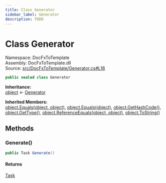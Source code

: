 ```yaml
---
title: Class Generator
sidebar_label: Generator
description: TODO
---
```


# Class Generator
Namespace: DocFxToTemplate   
Assembly: DocFxToTemplate.dll  
Source: [src/DocFxToTemplate/Generator.cs#L16](https://github.com/k-wojcik/DocFxToTemplate/blob/master/src/DocFxToTemplate/Generator.cs#L16)    
   

```csharp title="src/DocFxToTemplate/Generator.cs#L16" 
public sealed class Generator
```

**Inheritance:**   
[object](https://learn.microsoft.com/dotnet/api/system.object) &lt;- 
[Generator](../DocFxToTemplate/Generator)   

**Inherited Members:**   
[object.Equals(object, object)](https://learn.microsoft.com/dotnet/api/system.object.equals#system-object-equals(system-object-system-object)), [object.Equals(object)](https://learn.microsoft.com/dotnet/api/system.object.equals#system-object-equals(system-object)), [object.GetHashCode()](https://learn.microsoft.com/dotnet/api/system.object.gethashcode), [object.GetType()](https://learn.microsoft.com/dotnet/api/system.object.gettype), [object.ReferenceEquals(object, object)](https://learn.microsoft.com/dotnet/api/system.object.referenceequals), [object.ToString()](https://learn.microsoft.com/dotnet/api/system.object.tostring)   

   

   

   

## Methods
### Generate()
   
```csharp title="src/DocFxToTemplate/Generator.cs#L27"
public Task Generate()
```

#### Returns
 [Task](https://learn.microsoft.com/dotnet/api/system.threading.tasks.task)    
   

   

   

   

   